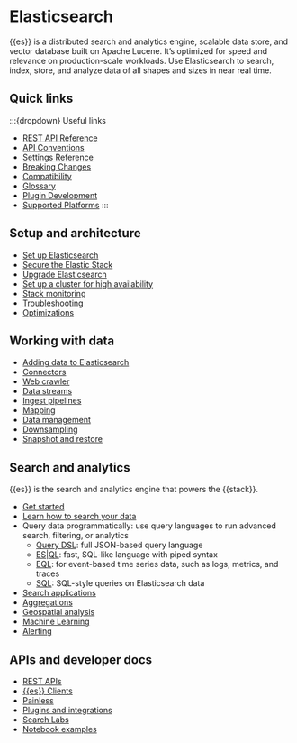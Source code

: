 # Elasticsearch

{{es}} is a distributed search and analytics engine, scalable data store, and vector database built on Apache Lucene. It’s optimized for speed and relevance on production-scale workloads. Use Elasticsearch to search, index, store, and analyze data of all shapes and sizes in near real time.

## Quick links

:::{dropdown} Useful links

- [REST API Reference](./rest-apis/index.md)
- [API Conventions](./rest-apis/api-conventions.md)
- [Settings Reference](https://www.elastic.co/guide/en/elasticsearch/reference/current/settings.html)
- [Breaking Changes](https://www.elastic.co/guide/en/elasticsearch/reference/current/breaking-changes.html)
- [Compatibility](./rest-apis/compatibility.md)
- [Glossary](https://www.elastic.co/guide/en/elasticsearch/reference/current/glossary.html)
- [Plugin Development](https://www.elastic.co/guide/en/elasticsearch/plugins/current/index.html)
- [Supported Platforms](https://www.elastic.co/support/matrix#matrix_jvm)
:::

## Setup and architecture

- [Set up Elasticsearch](docs-content://deploy-manage/deploy/self-managed/installing-elasticsearch.md)
- [Secure the Elastic Stack](docs-content://deploy-manage/security.md)
- [Upgrade Elasticsearch](docs-content://deploy-manage/upgrade/deployment-or-cluster.md)
- [Set up a cluster for high availability](docs-content://deploy-manage/tools.md)
- [Stack monitoring](docs-content://deploy-manage/monitor/stack-monitoring.md)
- [Troubleshooting](docs-content://troubleshoot/elasticsearch.md)
- [Optimizations](docs-content://deploy-manage/production-guidance/optimize-performance.md)

## Working with data

- [Adding data to Elasticsearch](docs-content://manage-data/ingest.md)
- [Connectors](https://www.elastic.co/docs/reference/search-connectors)
- [Web crawler](https://www.elastic.co/search-labs/blog/elastic-open-crawler-release)
- [Data streams](docs-content://manage-data/data-store/data-streams.md)
- [Ingest pipelines](docs-content://manage-data/ingest/transform-enrich/ingest-pipelines.md)
- [Mapping](docs-content://manage-data/data-store/mapping.md)
- [Data management](docs-content://manage-data/lifecycle.md)
- [Downsampling](docs-content://manage-data/lifecycle.md)
- [Snapshot and restore](docs-content://deploy-manage/tools/snapshot-and-restore.md)

## Search and analytics

{{es}} is the search and analytics engine that powers the {{stack}}.

- [Get started](docs-content://get-started/index.md)
- [Learn how to search your data](docs-content://solutions/search/querying-for-search.md)
- Query data programmatically: use query languages to run advanced search, filtering, or analytics
  - [Query DSL](docs-content://explore-analyze/query-filter/languages/querydsl.md): full JSON-based query language
  - [ES|QL](elasticsearch://reference/query-languages/esql.md): fast, SQL-like language with piped syntax
  - [EQL](docs-content://explore-analyze/query-filter/languages/eql.md): for event-based time series data, such as logs, metrics, and traces
  - [SQL](docs-content://explore-analyze/query-filter/languages/sql.md): SQL-style queries on Elasticsearch data
- [Search applications](docs-content://solutions/search/search-applications.md)
- [Aggregations](docs-content://explore-analyze/query-filter/aggregations.md)
- [Geospatial analysis](docs-content://explore-analyze/geospatial-analysis.md)
- [Machine Learning](docs-content://explore-analyze/machine-learning.md)
- [Alerting](docs-content://explore-analyze/alerts-cases.md)

## APIs and developer docs

- [REST APIs](https://www.elastic.co/docs/reference/elasticsearch/rest-apis)
- [{{es}} Clients](https://www.elastic.co/docs/reference/elasticsearch-clients)
- [Painless](https://www.elastic.co/docs/reference/scripting-languages/painless/painless)
- [Plugins and integrations](https://www.elastic.co/docs/reference/elasticsearch/plugins)
- [Search Labs](https://www.elastic.co/search-labs)
- [Notebook examples](https://www.elastic.co/search-labs/tutorials/examples)
